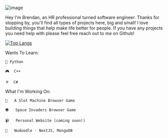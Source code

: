 
![image](https://github.com/toastyThink/toastyThink/assets/55202537/9ef3ae9e-07b2-4f88-8b85-7e4754fc5929)

Hey I'm Brendan, an HR professional turned software engineer.  Thanks for stopping by, you'll find all types of projects here, big and small! I love building things that help make life better for people. If you have any projects you need help with please feel free reach out to me on Github! 

[![Top Langs](https://github-readme-stats.vercel.app/api/top-langs/?username=anuraghazra)](https://github.com/anuraghazra/github-readme-stats)

Wants To Learn:

    🐍 Python
    
    🎮  C++

    ＃  C#

What I'm Working On:
    
    🎰   A Slot Machine Browser Game

    👽   Space Invaders Browser Game

    📹   Personal Website (coming soon!)

    🎨   Nudoodle · NextJS, MongoDB

 
